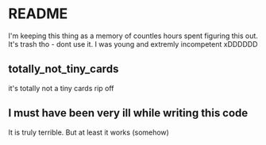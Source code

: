 # README
I'm keeping this thing as a memory of countles hours spent figuring this out. It's trash tho - dont use it. I was young and extremly incompetent xDDDDDD

## totally_not_tiny_cards
it's totally not a tiny cards rip off

## I must have been very ill while writing this code
It is truly terrible.
But at least it works (somehow)
